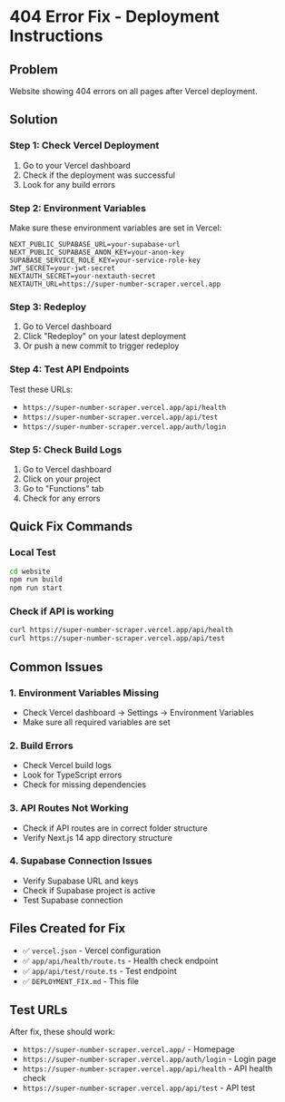 # 404 Error Fix - Deployment Instructions

## Problem
Website showing 404 errors on all pages after Vercel deployment.

## Solution

### Step 1: Check Vercel Deployment
1. Go to your Vercel dashboard
2. Check if the deployment was successful
3. Look for any build errors

### Step 2: Environment Variables
Make sure these environment variables are set in Vercel:

```
NEXT_PUBLIC_SUPABASE_URL=your-supabase-url
NEXT_PUBLIC_SUPABASE_ANON_KEY=your-anon-key
SUPABASE_SERVICE_ROLE_KEY=your-service-role-key
JWT_SECRET=your-jwt-secret
NEXTAUTH_SECRET=your-nextauth-secret
NEXTAUTH_URL=https://super-number-scraper.vercel.app
```

### Step 3: Redeploy
1. Go to Vercel dashboard
2. Click "Redeploy" on your latest deployment
3. Or push a new commit to trigger redeploy

### Step 4: Test API Endpoints
Test these URLs:
- `https://super-number-scraper.vercel.app/api/health`
- `https://super-number-scraper.vercel.app/api/test`
- `https://super-number-scraper.vercel.app/auth/login`

### Step 5: Check Build Logs
1. Go to Vercel dashboard
2. Click on your project
3. Go to "Functions" tab
4. Check for any errors

## Quick Fix Commands

### Local Test
```bash
cd website
npm run build
npm run start
```

### Check if API is working
```bash
curl https://super-number-scraper.vercel.app/api/health
curl https://super-number-scraper.vercel.app/api/test
```

## Common Issues

### 1. Environment Variables Missing
- Check Vercel dashboard → Settings → Environment Variables
- Make sure all required variables are set

### 2. Build Errors
- Check Vercel build logs
- Look for TypeScript errors
- Check for missing dependencies

### 3. API Routes Not Working
- Check if API routes are in correct folder structure
- Verify Next.js 14 app directory structure

### 4. Supabase Connection Issues
- Verify Supabase URL and keys
- Check if Supabase project is active
- Test Supabase connection

## Files Created for Fix
- ✅ `vercel.json` - Vercel configuration
- ✅ `app/api/health/route.ts` - Health check endpoint
- ✅ `app/api/test/route.ts` - Test endpoint
- ✅ `DEPLOYMENT_FIX.md` - This file

## Test URLs
After fix, these should work:
- `https://super-number-scraper.vercel.app/` - Homepage
- `https://super-number-scraper.vercel.app/auth/login` - Login page
- `https://super-number-scraper.vercel.app/api/health` - API health check
- `https://super-number-scraper.vercel.app/api/test` - API test
